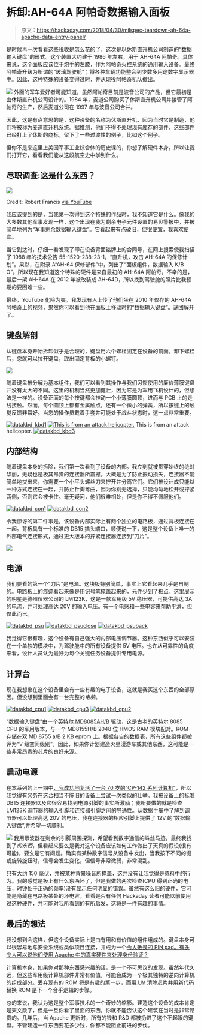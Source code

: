 # 拆卸:AH-64A 阿帕奇数据输入面板

> 原文：<https://hackaday.com/2018/04/30/milspec-teardown-ah-64a-apache-data-entry-panel/>

是时候再一次看看这些税收是怎么花的了，这次是以休斯直升机公司制造的“数据输入键盘”的形式。这个装置大约建于 1986 年左右，用于 AH-64A 阿帕奇。具体来说，这个面板应该位于炮手的左膝，作为阿帕奇火控系统的通用输入设备。最终阿帕奇升级为所谓的“玻璃驾驶舱”；将各种车辆功能整合到少数多用途数字显示器中。因此，这种特殊的设备变得过时，并从现役阿帕奇机队撤出。

[![](img/4c26232c50c1f9a75074894621829000.png)](https://hackaday.com/wp-content/uploads/2018/04/datakbd_plate1.png) 外面的军车爱好者可能知道，虽然阿帕奇目前是波音公司的产品，但它最初是由休斯直升机公司设计的。1984 年，麦道公司购买了休斯直升机公司并接管了阿帕奇的生产，然后麦道公司在 1997 年与波音公司合并。

因此，这是有点意思的是，这种设备的名称为休斯直升机，因为当时它是制造，他们将被称为麦道直升机系统。据推测，他们不得不处理现有库存的部件，这些部件已经打上了休斯的商标，留下了一些过渡性的例子，比如这个例子。

但你不是来这里上美国军事工业综合体的历史课的，你想了解硬件本身。所以让我们打开它，看看我们能从这段航空史中学到什么。

## 尽职调查:这是什么东西？

[![](img/f63f95c2b5fdfca896b724ede879a1cc.png)](https://hackaday.com/wp-content/uploads/2018/04/datakbd_cockpit1.jpg)

Credit: Robert Francis [via YouTube](https://www.youtube.com/watch?v=csiZ0nhuBvQ)

我应该提到的是，当我第一次得到这个特殊的作品时，我不知道它是什么。像我的大多数其他军事发现一样，这个出现在我为剩余电子元件设置的易贝警报中，并被简单地列为“军事剩余数据输入键盘”。它看起来有点破旧，但很便宜，我喜欢便宜。

当它到达时，仔细一看发现了印在设备背面铭牌上的合同号，在网上搜索使我扫描了 1988 年的技术公告 55-1520-238-23-1，“直升机，攻击 AH-64A 的保修计划”。果然，在附录 A“AH-64 保修部件”中，列出了“面板组件，数据输入 K/B O”。所以现在我知道这个特殊的硬件是来自最初的 AH-64A 阿帕奇。不幸的是，最后一架 AH-64A 在 2012 年被改装成 AH-64D，所以找到驾驶舱的照片比我预期的要困难一些。

最终，YouTube 化险为夷。我发现有人上传了他们坐在 2010 年仅存的 AH-64A 阿帕奇上的视频，果然你可以看到他在面板上移动时的“数据输入键盘”。谜团解开了。

## 键盘解剖

从键盘本身开始拆卸似乎是合理的，键盘用六个螺栓固定在设备的前面。卸下螺栓后，您就可以拉开键盘，取出固定背板的小螺钉。

[![](img/36ff729392e36ec9f75c84dd5b2e4e3e.png)](https://hackaday.com/wp-content/uploads/2018/04/datakbd_kbd.jpg)

随着键盘被分解为基本组件，我们可以看到其操作与我们习惯使用的廉价薄膜键盘并没有太大的不同。这里的机制当然更加健壮，因为它是为军用飞机设计的，但想法是一样的。设备正面的每个按键都会推动一个小薄膜圆顶，进而与 PCB 上的走线接触。然而，每个圆顶上都有金属触点，还有一个微小的弹簧，所以按键上的触觉反馈非常好。当您的操作员戴着手套并可能处于战斗状态时，这一点非常重要。

 [![datakbd_kbd1](img/e01baef561312483f02422bb1083f9a7.png "datakbd_kbd1")](https://i0.wp.com/hackaday.com/wp-content/uploads/2018/04/datakbd_kbd1.jpg?ssl=1)  [![This is from an attack helicopter.](img/c5703c558b1ce15d9c3e413333fd3b2d.png "datakbd_kbd2")](https://i0.wp.com/hackaday.com/wp-content/uploads/2018/04/datakbd_kbd2.jpg?ssl=1) This is from an attack helicopter. [![datakbd_kbd3](img/0aef383bb96ccdf47c05ee2ff0a6565e.png "datakbd_kbd3")](https://i0.wp.com/hackaday.com/wp-content/uploads/2018/04/datakbd_kbd3.jpg?ssl=1) 

## 内部结构

随着键盘本身的拆除，我们第一次看到了设备的内部。我立刻就被贯穿始终的绝对华丽，无疑也是极其昂贵的连接器所震撼。大概是为了防止振动损失，连接器不能简单地拔出来，你需要一个小平头螺丝刀来拧开并分离它们。它们被设计成只能以一种方式连接在一起，并防止针脚弯曲，因为你别无选择，只能均匀地松开或拧紧两侧，否则它会被卡住。毫无疑问，他们很难相处，但是你不得不佩服他们。

 [![datakbd_con1](img/64f7cc355167c1411c64ec2057065ab6.png "datakbd_con1")](https://i0.wp.com/hackaday.com/wp-content/uploads/2018/04/datakbd_con1.jpg?ssl=1)  [![datakbd_con2](img/7c947679b7150bbc0d07535facee8209.png "datakbd_con2")](https://i0.wp.com/hackaday.com/wp-content/uploads/2018/04/datakbd_con2.jpg?ssl=1) 

令我惊讶的第二件事是，该设备内部实际上有两个独立的电路板，通过背板连接在一起。背板具有一个标准的 DB15 插头端口，顺便说一下，这是整个设备上唯一的外部电气连接形式，通过更大版本的拧紧连接器连接到“刀片”。

[![](img/75b575ab76d9136b3bea1ce2e32b143a.png)](https://hackaday.com/wp-content/uploads/2018/04/datakbd_backplane.jpg)

## 电源

我们要看的第一个“刀片”是电源。这块板特别简单，事实上它看起来几乎是自制的。电路板上的痕迹看起来像是用记号笔掩盖起来的，元件少到了极点。这里展示的明星是德州仪器公司的 LM123K，这是一款军用级 5V 稳压器，可提供高达 3A 的电流，并可处理高达 20V 的输入电压。有一个电感和一些电容来帮助平滑，但仅此而已。

 [![datakbd_psu](img/8165c6bc1b3f4c3512355dcf2e92615c.png "datakbd_psu")](https://i0.wp.com/hackaday.com/wp-content/uploads/2018/04/datakbd_psu.jpg?ssl=1)  [![datakbd_psuclose](img/0a0289cb8b0cddd4b3cb9f6d2b4ff796.png "datakbd_psuclose")](https://i0.wp.com/hackaday.com/wp-content/uploads/2018/04/datakbd_psuclose.jpg?ssl=1)  [![datakbd_psuback](img/d302cf253def2ef4186e33c6502fe5ce.png "datakbd_psuback")](https://i0.wp.com/hackaday.com/wp-content/uploads/2018/04/datakbd_psuback.jpg?ssl=1) 

我觉得它很有趣，这个设备有自己强大的内部电压调节器。这种东西似乎可以安装在一个单独的模块中，为驾驶舱中的所有设备提供 5V 电压。也许从可靠性的角度来看，设计人员认为最好为每个关键任务设备提供专用电源。

## 计算台

现在我想象在这个设备里会有一些有趣的电子设备，这就是我买这个东西的全部原因。但没想到里面会有一台完整的*电脑*。

 [![datakbd_cpu1](img/7ccc4faf6b9fd8d2cbeba3dcd430f2aa.png "datakbd_cpu1")](https://i0.wp.com/hackaday.com/wp-content/uploads/2018/04/datakbd_cpu1.jpg?ssl=1)  [![datakbd_cpu3](img/8863338ab789fdc5887cd75f19e64ff5.png "datakbd_cpu3")](https://i0.wp.com/hackaday.com/wp-content/uploads/2018/04/datakbd_cpu3.jpg?ssl=1)  [![datakbd_cpu2](img/45d9179245b44238604456ae7b9a39b1.png "datakbd_cpu2")](https://i0.wp.com/hackaday.com/wp-content/uploads/2018/04/datakbd_cpu2.jpg?ssl=1) 

“数据输入键盘”由一个[英特尔 MD8085AH/B](http://www.cpu-world.com/CPUs/8085/Intel-MD8085AH-B.html) 驱动，这是古老的英特尔 8085 CPU 的军用版本，与一个 MD8155H/B 2048 位 HMOS RAM 模块配对。ROM 存储在双 MD 8755 a/B 2 KB eprom 上。根据各自的数据表，所有这些组件都被评为“V 级空间级别”，因此，如果你计划建造火星漫游车或其他东西，这可能是一些非常昂贵的芯片的良好来源。

## 启动电源

在本系列的上一期中[，我成功地复活了一台 70 岁的“CP-142 系列计算机”](http://hackaday.com/2018/02/19/milspec-teardown-cp-142-range-computer/)，所以我觉得有义务在这台相当不陈旧的设备上尝试一次类似的壮举。我被设备上的标准 DB15 连接器以及它很容易找到电源引脚的事实所激励；我所要做的就是检查 LM123K 调节器的输入引脚和连接器引脚之间的导通性。从数据手册中了解到调节器可以处理高达 20V 的电压，我在连接器的相应引脚上提供了 12V 的“数据输入键盘”,并希望一切顺利。

[![](img/9c0cf7cb181c6f57fe5cb42b136ba2ce.png)](https://hackaday.com/wp-content/uploads/2018/04/datakbd_signal1.jpg) 我用示波器在剩余的引脚周围探测，希望看到数字通信的蛛丝马迹。最终我找到了*的东西*，但看起来要么是我对这个设备应该如何工作做出了天真的假设(很有可能)，要么是它有问题。确实有某种数字信号从设备中发出，当我按下不同的键或旋转旋钮时，信号会发生变化，但信号非常微弱，非常混乱。

只有大约 150 毫伏，并被某种背景噪音所掩盖，这并没有让我觉得是意料中的行为。我的感觉是板上有什么东西坏了，但是我做的两次检查(CPU 得到正确的电压，时钟处于正确的频率)没有显示任何明显的错误。虽然有这么旧的硬件，它可能是隐藏在电路板某处的坏电容。看看是否有任何 Hackaday 读者可能以前使用过这种硬件，并可能对我所看到的有所启发，这将是一件有趣的事情。

## 最后的想法

我没想到会这样，但这个设备实际上是由有用和有价值的组件组成的。键盘本身可以很容易地与安全系统或类似项目连接，并成为一个[令人敬畏的 PIN pad。有多少人可以说他们使用 Apache 中的真实硬件来处理身份验证？](https://hackaday.com/2013/09/05/custom-car-keypad-entry/)

计算机本身，如果你对那种东西感兴趣的话，是一个不可思议的发现。虽然年代久远，但这些军用级计算机部件非常有价值，可能会成为一个极其独特的逆向计算机的组成部分。丢弃现有的 ROM 将是有趣的第一步，而[用 UV](https://hackaday.com/2018/01/17/improvising-an-eprom-eraser/) 清除芯片并用新代码替换 ROM 是下一个合乎逻辑的步骤。

总的来说，我认为这是整个军事技术的一个奇妙的缩影。建造这个设备的成本肯定是天文数字，但是一旦你看了里面的东西，你就不能否认这个建筑在当时是非常昂贵的。几年后，当 Apache 更新时，所有的钱和 R&D 都被扔进了这个不起眼的键盘。不管建造一件东西要花多少钱，你都不能阻止前进的步伐。